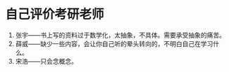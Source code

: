 # 自己评价考研老师

1. 张宇——书上写的资料过于数学化，太抽象，不具体。需要承受抽象的痛苦。
2. 薛威——缺少一些内容，会让你自己听的晕头转向的，不明白自己在学习什么。
3. 宋浩——只会念概念。
